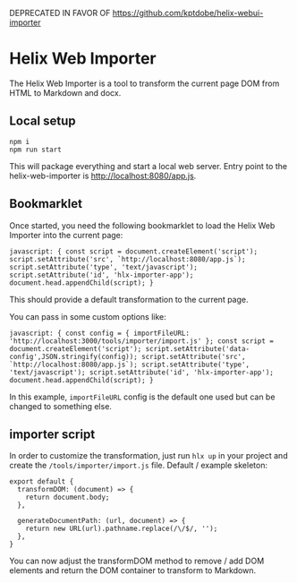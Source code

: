 DEPRECATED IN FAVOR OF https://github.com/kptdobe/helix-webui-importer
# Helix Web Importer

The Helix Web Importer is a tool to transform the current page DOM from HTML to Markdown and docx.

## Local setup

```
npm i
npm run start
```

This will package everything and start a local web server. Entry point to the helix-web-importer is [http://localhost:8080/app.js]().

## Bookmarklet

Once started, you need the following bookmarklet to load the Helix Web Importer into the current page:

```
javascript: { const script = document.createElement('script'); script.setAttribute('src', `http://localhost:8080/app.js`); script.setAttribute('type', 'text/javascript'); script.setAttribute('id', 'hlx-importer-app'); document.head.appendChild(script); }
```

This should provide a default transformation to the current page.

You can pass in some custom options like:

```
javascript: { const config = { importFileURL: 'http://localhost:3000/tools/importer/import.js' }; const script = document.createElement('script'); script.setAttribute('data-config',JSON.stringify(config)); script.setAttribute('src', `http://localhost:8080/app.js`); script.setAttribute('type', 'text/javascript'); script.setAttribute('id', 'hlx-importer-app'); document.head.appendChild(script); }
```

In this example, `importFileURL` config is the default one used but can be changed to something else.

## importer script

In order to customize the transformation, just run `hlx up` in your project and create the `/tools/importer/import.js` file. Default / example skeleton:

```
export default {
  transformDOM: (document) => {
    return document.body;
  },

  generateDocumentPath: (url, document) => {
    return new URL(url).pathname.replace(/\/$/, '');
  },
}
```

You can now adjust the transformDOM method to remove / add DOM elements and return the DOM container to transform to Markdown.